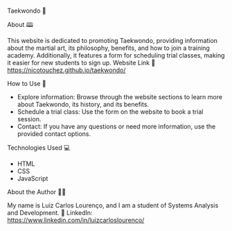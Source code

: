 Taekwondo 🥋

About 🕮

This website is dedicated to promoting Taekwondo, providing information about the martial art, its philosophy, benefits, and how to join a training academy. Additionally, it features a form for scheduling trial classes, making it easier for new students to sign up.
Website Link 🔗 https://nicotouchez.github.io/taekwondo/

How to Use 🤔
- Explore information: Browse through the website sections to learn more about Taekwondo, its history, and its benefits.
- Schedule a trial class: Use the form on the website to book a trial session.
- Contact: If you have any questions or need more information, use the provided contact options.
  
Technologies Used 💻
- HTML
- CSS
- JavaScript
  
About the Author 🧑‍💻

My name is Luiz Carlos Lourenço, and I am a student of Systems Analysis and Development.
👤 LinkedIn: https://www.linkedin.com/in/luizcarloslourenco/



